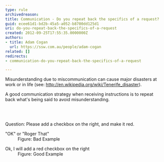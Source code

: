 ```yaml
---
type: rule
archivedreason: 
title: Communication - Do you repeat back the specifics of a request?
guid: ecee61d1-bd2b-45a5-a052-b8700dd125d1
uri: do-you-repeat-back-the-specifics-of-a-request
created: 2012-09-25T17:55:35.0000000Z
authors:
- title: Adam Cogan
  url: https://ssw.com.au/people/adam-cogan
related: []
redirects:
- communication-do-you-repeat-back-the-specifics-of-a-request

---
```



<p>​​Misunderstanding due to miscommunication can cause major disasters at work or in life (see&#58; <a class="external" href="http&#58;//www.ssw.com.au/ssw/Redirect/StandardsRules/Wikipedia.htm" target="_blank">http&#58;//en.wikipedia.org/wiki/Tenerife_disaster</a>).&#160;</p><p>​A good communication strategy when receiving instructions is to repeat back what's being said to avoid misunderstanding. </p>
<br><excerpt class='endintro'></excerpt><br>
<p>Question&#58; Please add a checkbox on the right, and make it red.</p>
<dl class="bad"><dt>&quot;OK&quot; or &quot;Roger That&quot; </dt>
<dd>Figure&#58; Bad Example</dd></dl>
<dl class="good"><dt>Ok, I will add a red checkbox on the right</dt>
<dd>Figure&#58; Good Example</dd></dl>



